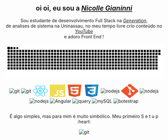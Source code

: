 <div>
  <h2 align="center">oi oi, eu sou a <a href="https://www.linkedin.com/in/nicollegianinni/"><i>Nicolle Gianinni</i></a></h2>
  <p align="center">Sou estudante de desenvolvimento Full Stack na <a href="https://brazil.generation.org/"><i>Generation</i></a>,<br><align="center"> de analises de sistema na Uninassau, no meu tempo livre crio conteúdo no <a href="https://www.youtube.com/channel/UCfzN3jIWFtTjwMX-NIVynxA"><i>YouTube</i></a><span> 
  <a align="rigth"  href="https://www.youtube.com/channel/UCfzN3jIWFtTjwMX-NIVynxA" target="_blank"> 
  </a><br>e adoro Front End !
     </div>
     
     

<div align="center">
  
  ![Snake animation](https://github.com/nicollegianinni/nicollegianinni/blob/output/github-contribution-grid-snake.svg)
  
</div>
<div align="center" valign="top">
  <img align="center" alt="git" height="60" width="70" src="https://logospng.org/download/java/logo-java-512.png">
  <img align="center" alt="git" height="50" width="40" src="https://logodownload.org/wp-content/uploads/2019/10/python-logo-2.png">
  <img align="center" alt="React" height="40" width="50" src="https://raw.githubusercontent.com/devicons/devicon/master/icons/react/react-original.svg">
  <img align="center" alt="Js" height="40" width="50" src="https://raw.githubusercontent.com/devicons/devicon/master/icons/javascript/javascript-plain.svg">
  <img align="center" alt="HTML" height="40" width="50" src="https://raw.githubusercontent.com/devicons/devicon/master/icons/html5/html5-original.svg">
  <img align="center" alt="CSS" height="40" width="50" src="https://raw.githubusercontent.com/devicons/devicon/master/icons/css3/css3-original.svg">
  <img align="center" alt="nodejs" height="45" width="55" src="https://cdn.worldvectorlogo.com/logos/nodejs-icon.svg">
  <img align="center" alt="git" height="45" width="55" src="https://raw.githubusercontent.com/devicons/devicon/master/icons/git/git-original.svg">
     <img align="center" alt="nodejs" height="40" width=50" src="https://pluspng.com/img-png/logo-mongodb-png-mongodb-logo-png-400.png">
  <img align="center" alt="nodejs" height="40" width=50" src="https://cdn-icons-png.flaticon.com/512/25/25231.png">
  <img align="center" alt="Angular" height="50" width="60" src="https://www.kindpng.com/picc/m/70-705578_manage-loading-with-angular-material-progress-bars-angular.png">
  <img align="center" alt="jquery" height="50" width="40" src="https://pluspng.com/img-png/logo-jquery-png--400.png">
  <img align="center" alt="mySQL" height="40" width=50" src="https://www.elearningworld.org/wp-content/uploads/2019/04/MySQL.svg.png">
  <img align="center" alt="botestrap" height="45" width="55" src="https://lh6.googleusercontent.com/proxy/M_tvSYy6I1MEBflFQDd_7xuy2ycGig0NjfPiq5vrU_IPtzAl9MlbC_knprw0y5Og3lvSnOfgKkagIuHIFmBwYIg5pmFkYKhxphu5SJ6sxyoNlabLWjyNJRimxY_EYZO4Qo4BD6MTGHRtqAQC4GPQVQWgXWciwuLEfl5ca6Qc=w1600">

   
</div><br>

   </div>
    
  <p>
  </div><div <p <h2 align="center"><div align="center">
É algo simples, mas para mim é muito simbólico. Meu primeiro S e t u p :heart:  </h2>
 <p>
 </div>

 </div><div <h3 align="center"><div align="center">
  <img align="center" alt="git" height="800" width="600" src="https://media-exp1.licdn.com/dms/image/C4E2DAQG8WVcEuc7BtA/profile-treasury-image-shrink_1280_1280/0/1656630463652?e=1660276800&v=beta&t=-w_x0c8p1OA18ESPTW-Hvh7qdpiz_3zcuhhn5CN8v7I">
  </div>
  
  


   


